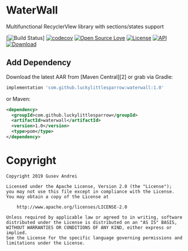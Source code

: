 # WaterWall
Multifunctional RecyclerVIew library with sections/states support


[![Build Status](https://travis-ci.com/LuckyLittleSparrow/WaterWall.svg?branch=master)]
[![codecov](https://codecov.io/gh/LuckyLittleSparrow/WaterWall/branch/master/graph/badge.svg)](https://codecov.io/gh/LuckyLittleSparrow/WaterWall)
[![Open Source Love](https://badges.frapsoft.com/os/v1/open-source.svg?v=102)](https://opensource.org/licenses/Apache-2.0)
[![License](https://img.shields.io/badge/license-Apache%202.0-blue.svg)](https://github.com/LuckyLittleSparrow/WaterWall/blob/master/LICENSE)
[![API](https://img.shields.io/badge/API-19%2B-brightgreen.svg?style=flat)](https://android-arsenal.com/api?level=19)
 [ ![Download](https://api.bintray.com/packages/luckylittlesparrow/WaterWall/com.luckylittlesparrow.waterwall/images/download.svg) ](https://bintray.com/luckylittlesparrow/WaterWall/com.luckylittlesparrow.waterwall/_latestVersion)

## Add Dependency
Download the latest AAR from [Maven Central][2] or grab via Gradle:
```groovy
implementation 'com.github.luckylittlesparrow:waterwall:1.0'
```
or Maven:
```xml
<dependency>
  <groupId>com.github.luckylittlesparrow</groupId>
  <artifactId>waterwall</artifactId>
  <version>1.0</version>
  <type>pom</type>
</dependency>
```

# Copyright

    Copyright 2019 Gusev Andrei

    Licensed under the Apache License, Version 2.0 (the "License");
    you may not use this file except in compliance with the License.
    You may obtain a copy of the License at

        http://www.apache.org/licenses/LICENSE-2.0

    Unless required by applicable law or agreed to in writing, software
    distributed under the License is distributed on an "AS IS" BASIS,
    WITHOUT WARRANTIES OR CONDITIONS OF ANY KIND, either express or implied.
    See the License for the specific language governing permissions and
    limitations under the License.
